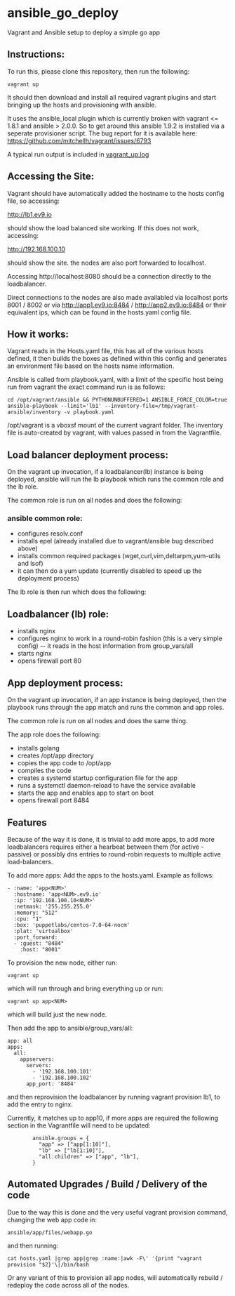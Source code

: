 # ansible_go_deploy
Vagrant and Ansible setup to deploy a simple go app


## Instructions:

To run this, please clone this repository, then run the following:

```
vagrant up
```

It should then download and install all required vagrant plugins and start bringing up the hosts and provisioning with ansible.

It uses the ansible_local plugin which is currently broken with vagrant <= 1.8.1 and ansible > 2.0.0. So to get around this ansible 1.9.2 is installed
via a seperate provisioner script. The bug report for it is available here:  https://github.com/mitchellh/vagrant/issues/6793

A typical run output is included in [vagrant_up.log](https://github.com/vamegh/ansible_go_deploy/blob/master/vagrant_up.log)

## Accessing the Site:

Vagrant should have automatically added the hostname to the hosts config file, so accessing:

http://lb1.ev9.io

should show the load balanced site working. If this does not work, accessing:

http://192.168.100.10

should show the site. the nodes are also port forwarded to localhost.

Accessing http://localhost:8080 should be a connection directly to the loadbalancer.

Direct connections to the nodes are also made availabled via localhost ports 8001 / 8002 or via http://app1.ev9.io:8484  / http://app2.ev9.io:8484
or their equivalent ips, which can be found in the hosts.yaml config file.

## How it works:

Vagrant reads in the Hosts.yaml file, this has all of the various hosts defined, it then builds the boxes as defined within this config and generates an environment file based on the hosts name information.

Ansible is called from playbook.yaml, with a limit of the specific host being run from vagrant the exact command run is as follows:

```
cd /opt/vagrant/ansible && PYTHONUNBUFFERED=1 ANSIBLE_FORCE_COLOR=true ansible-playbook --limit='lb1' --inventory-file=/tmp/vagrant-ansible/inventory -v playbook.yaml
```

/opt/vagrant is a vboxsf mount of the current vagrant folder. The inventory file is auto-created by vagrant, with values passed in from the Vagrantfile.


## Load balancer deployment process:
On the vagrant up invocation, if a loadbalancer(lb) instance is being deployed, ansible will run the lb playbook which runs the common role and the lb role.

The common role is run on all nodes and does the following:

### ansible common role:
* configures resolv.conf
* installs epel (already installed due to vagrant/ansible bug described above)
* installs common required packages (wget,curl,vim,deltarpm,yum-utils and lsof)
* it can then do a yum update (currently disabled to speed up the deployment process)

The lb role is then run which does the following:

## Loadbalancer (lb) role:
* installs nginx
* configures nginx to work in a round-robin fashion (this is a very simple config) -- it reads in the host information from group_vars/all
* starts nginx
* opens firewall port 80

## App deployment process:
On the vagrant up invocation, if an app instance is being deployed, then the playbook runs through the app match and runs the common and app roles.

The common role is run on all nodes and does the same thing.

The app role does the following:

* installs golang
* creates /opt/app directory
* copies the app code  to /opt/app
* compiles the code
* creates a systemd startup configuration file for the app
* runs a systemctl daemon-reload to have the service available
* starts the app and enables app to start on boot
* opens firewall port 8484


## Features
Because of the way it is done, it is trivial to add more apps, to add more loadbalancers requires either a hearbeat between them (for active - passive) or possibly dns entries to round-robin requests to multiple active load-balancers.

To add more apps:
Add the apps to the hosts.yaml.  Example as follows:

```
- :name: 'app<NUM>'
  :hostname: 'app<NUM>.ev9.io'
  :ip: '192.168.100.10<NUM>'
  :netmask: '255.255.255.0'
  :memory: "512"
  :cpu: "1"
  :box: 'puppetlabs/centos-7.0-64-nocm'
  :plat: 'virtualbox'
  :port_forward:
  - :guest: "8484"
    :host: "8001"
```

To provision the new node, either run:

```
vagrant up
```
which will run through and bring everything up or run:

```
vagrant up app<NUM>
```

which will build just the new node.


Then add the app to ansible/group_vars/all:

```
app: all
apps:
  all:
    appservers:
      servers:
        - '192.168.100.101'
        - '192.168.100.102'
      app_port: '8484'
```

and then reprovision the loadbalancer by running vagrant provision lb1, to add the entry to nginx.

Currently, it matches up to app10, if more apps are required the following section in the Vagrantfile will need to be updated:

```
        ansible.groups = {
          "app" => ["app[1:10]"],
          "lb" => ["lb[1:10]"],
          "all:children" => ["app", "lb"],
        }
```

## Automated Upgrades / Build / Delivery of the code

Due to the way this is done and the very useful vagrant provision command, changing the web app code in:

```
ansible/app/files/webapp.go
```

and then running:

```
cat hosts.yaml |grep app|grep :name:|awk -F\' '{print "vagrant provision "$2}'\|/bin/bash
```

Or any variant of this to provision all app nodes, will automatically rebuild / redeploy the code across all of the nodes.


